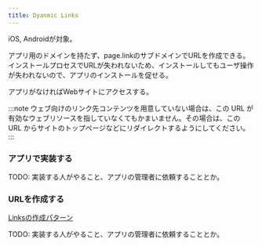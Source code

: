 ```yaml
---
title: Dyanmic Links
---
```


iOS, Androidが対象。

アプリ用のドメインを持たず、page.linkのサブドメインでURLを作成できる。
インストールプロセスでURLが失われないため、インストールしてもユーザ操作が失われないので、アプリのインストールを促せる。

アプリがなければWebサイトにアクセスする。

:::note
ウェブ向けのリンク先コンテンツを用意していない場合は、この URL が有効なウェブリソースを指していなくてもかまいません。その場合は、この URL からサイトのトップページなどにリダイレクトするようにしてください。
:::

### アプリで実装する

TODO: 実装する人がやること、アプリの管理者に依頼することとか。

### URLを作成する

[Linksの作成パターン](https://firebase.google.com/docs/dynamic-links/create-links)

TODO: 実装する人がやること、アプリの管理者に依頼することとか。
